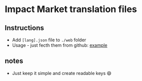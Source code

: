 # Impact Market translation files

## Instructions
- Add `[lang].json` file to `./web` folder
- Usage - just fecth them from github: [example](https://github.com/impactMarket/web/blob/master/utils/getTranslationsFromRepo.js)

## notes
- Just keep it simple and create readable keys :smile:
